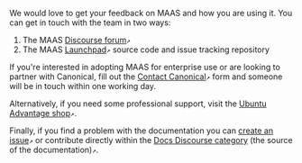 <!-- How to contact us -->
We would love to get your feedback on MAAS and how you are using it. You can get in touch with the team in two ways:

1.   The MAAS [Discourse forum](https://discourse.maas.io)`↗`
2.   The MAAS [Launchpad](https://launchpad.net/maas)`↗`  source code and issue tracking repository

If you're interested in adopting MAAS for enterprise use or are looking to partner with Canonical, fill out the [Contact Canonical](https://maas.io/contact-us)`↗` form and someone will be in touch within one working day.

Alternatively, if you need some professional support, visit the [Ubuntu Advantage shop](https://buy.ubuntu.com/)`↗`.

Finally, if you find a problem with the documentation you can [create an issue](https://github.com/CanonicalLtd/maas-docs/issues/new)`↗` or contribute directly within the [Docs Discourse category](https://discourse.maas.io/c/docs) (the source of the documentation)`↗`.

